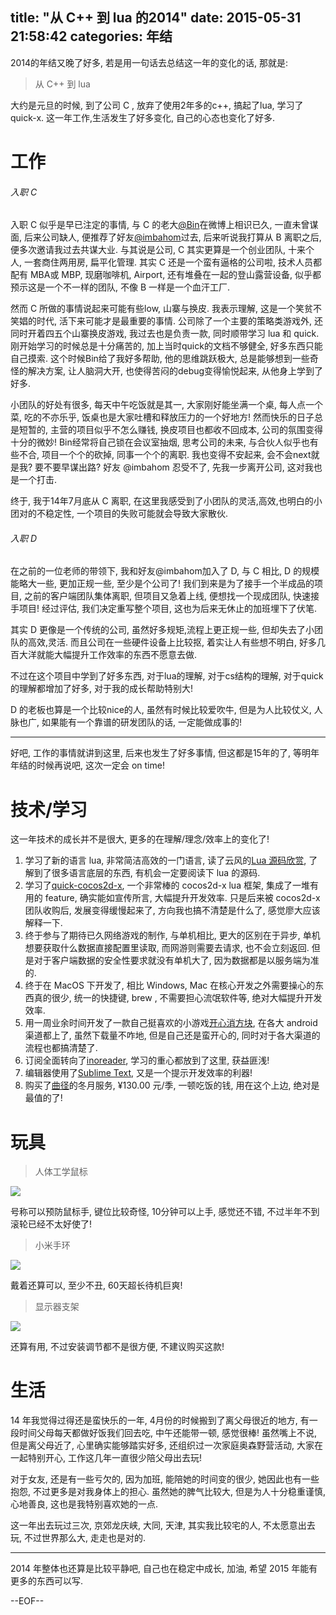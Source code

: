 title: "从 C++ 到 lua 的2014"
date: 2015-05-31 21:58:42
categories: 年结
---

2014的年结又晚了好多, 若是用一句话去总结这一年的变化的话, 那就是:

> 从 C++ 到 lua

大约是元旦的时候, 到了公司 C , 放弃了使用2年多的c++, 搞起了lua, 学习了 quick-x. 这一年工作,生活发生了好多变化, 自己的心态也变化了好多.

<!-- more -->

# 工作

###### 入职 C

入职 C 似乎是早已注定的事情, 与 C 的老大[@Bin][1]在微博上相识已久, 一直未曾谋面, 后来公司缺人, 便推荐了好友[@imbahom][2]过去, 后来听说我打算从 B 离职之后, 便多次邀请我过去共谋大业. 与其说是公司, C 其实更算是一个创业团队, 十来个人, 一套商住两用房, 扁平化管理. 其实 C 还是一个蛮有逼格的公司啦, 技术人员都配有 MBA或 MBP, 现磨咖啡机, Airport, 还有堆叠在一起的登山露营设备, 似乎都预示这是一个不一样的团队, 不像 B 一样是一个血汗工厂.

然而 C 所做的事情说起来可能有些low, 山寨与换皮. 我表示理解, 这是一个笑贫不笑娼的时代, 活下来可能才是最重要的事情. 公司除了一个主要的策略类游戏外, 还同时开着四五个山寨换皮游戏, 我过去也是负责一款, 同时顺带学习 lua 和 quick. 刚开始学习的时候总是十分痛苦的, 加上当时quick的文档不够健全, 好多东西只能自己摸索. 这个时候Bin给了我好多帮助, 他的思维跳跃极大, 总是能够想到一些奇怪的解决方案, 让人脑洞大开, 也使得苦闷的debug变得愉悦起来, 从他身上学到了好多.

小团队的好处有很多, 每天中午吃饭就是其一, 大家刚好能坐满一个桌, 每人点一个菜, 吃的不亦乐乎, 饭桌也是大家吐槽和释放压力的一个好地方! 然而快乐的日子总是短暂的, 主营的项目似乎不怎么赚钱, 换皮项目也都收不回成本, 公司的氛围变得十分的微妙! Bin经常将自己锁在会议室抽烟, 思考公司的未来, 与合伙人似乎也有些不合, 项目一个个的砍掉, 同事一个个的离职. 我也变得不安起来, 会不会next就是我? 要不要早谋出路? 好友 @imbahom 忍受不了, 先我一步离开公司, 这对我也是一个打击.

终于, 我于14年7月底从 C 离职, 在这里我感受到了小团队的灵活,高效,也明白的小团对的不稳定性, 一个项目的失败可能就会导致大家散伙.


###### 入职 D

在之前的一位老师的带领下, 我和好友@imbahom加入了 D, 与 C 相比, D 的规模能略大一些, 更加正规一些, 至少是个公司了! 我们到来是为了接手一个半成品的项目, 之前的客户端团队集体离职, 但项目又急着上线, 便想找一个现成团队, 快速接手项目! 经过评估, 我们决定重写整个项目, 这也为后来无休止的加班埋下了伏笔. 

其实 D 更像是一个传统的公司, 虽然好多规矩,流程上更正规一些, 但却失去了小团队的高效,灵活. 而且公司在一些硬件设备上比较抠, 着实让人有些想不明白, 好多几百大洋就能大幅提升工作效率的东西不愿意去做.

不过在这个项目中学到了好多东西, 对于lua的理解, 对于cs结构的理解, 对于quick的理解都增加了好多, 对于我的成长帮助特别大!

D 的老板也算是一个比较nice的人, 虽然有时候比较爱吹牛, 但是为人比较仗义, 人脉也广, 如果能有一个靠谱的研发团队的话, 一定能做成事的!

---

好吧, 工作的事情就讲到这里, 后来也发生了好多事情, 但这都是15年的了, 等明年年结的时候再说吧, 这次一定会 on time!

# 技术/学习

这一年技术的成长并不是很大, 更多的在理解/理念/效率上的变化了! 

1. 学习了新的语言 lua, 非常简洁高效的一门语言, 读了云风的[Lua 源码欣赏][3], 了解到了很多语言底层的东西, 有机会一定要阅读下 lua 的源码.
2. 学习了[quick-cocos2d-x][4], 一个非常棒的 cocos2d-x lua 框架, 集成了一堆有用的 feature, 确实能如宣传所言, 大幅提升开发效率. 只是后来被 cocos2d-x 团队收购后, 发展变得缓慢起来了, 方向我也搞不清楚是什么了, 感觉廖大应该解释一下.
3. 终于参与了期待已久网络游戏的制作, 与单机相比, 更大的区别在于异步, 单机想要获取什么数据直接配置里读取, 而网游则需要去请求, 也不会立刻返回. 但是对于客户端数据的安全性要求就没有单机大了, 因为数据都是以服务端为准的.
4. 终于在 MacOS 下开发了, 相比 Windows, Mac 在核心开发之外需要操心的东西真的很少, 统一的快捷键, brew , 不需要担心流氓软件等, 绝对大幅提升开发效率.
5. 用一周业余时间开发了一款自己挺喜欢的小游戏[开心消方块][7], 在各大 android 渠道都上了, 虽然下载量不咋地, 但是自己还是蛮开心的, 同时对于各大渠道的流程也都搞清楚了.
6. 订阅全面转向了[inoreader][5], 学习的重心都放到了这里, 获益匪浅!
7. 编辑器使用了[Sublime Text][6], 又是一个提示开发效率的利器!
8. 购买了[曲径][11]的冬月服务, ¥130.00 元/季, 一顿吃饭的钱, 用在这个上边, 绝对是最值的了!


# 玩具

> 人体工学鼠标

![][8]

号称可以预防鼠标手, 键位比较奇怪, 10分钟可以上手, 感觉还不错, 不过半年不到滚轮已经不太好使了!

> 小米手环

![][9]

戴着还算可以, 至少不丑, 60天超长待机巨爽!

> 显示器支架

![][10]

还算有用, 不过安装调节都不是很方便, 不建议购买这款!

# 生活

14 年我觉得过得还是蛮快乐的一年, 4月份的时候搬到了离父母很近的地方, 有一段时间父母每天都做好饭我们回去吃, 中午还能带一顿, 感觉很棒! 虽然嘴上不说, 但是离父母近了, 心里确实能够踏实好多, 还组织过一次家庭奥森野营活动, 大家在一起特别开心, 工作这几年一直很少陪父母出去玩!

对于女友, 还是有一些亏欠的, 因为加班, 能陪她的时间变的很少, 她因此也有一些抱怨, 不过更多是对我身体上的担心. 虽然她的脾气比较大, 但是为人十分稳重谨慎, 心地善良, 这也是我特别喜欢她的一点.

这一年出去玩过三次, 京郊龙庆峡, 大同, 天津, 其实我比较宅的人, 不太愿意出去玩, 不过世界那么大, 走走也是对的.

---

2014 年整体也还算是比较平静吧, 自己也在稳定中成长, 加油, 希望 2015 年能有更多的东西可以写.

--EOF--

[1]: http://weibo.com/yanbin001
[2]: http://weibo.com/imbahom
[3]: http://www.codingnow.com/temp/readinglua.pdf
[4]: https://github.com/chukong/quick-cocos2d-x
[5]: http://www.inoreader.com/
[6]: http://www.sublimetext.com/
[7]: http://www.wandoujia.com/apps/com.justbilt.colorclean
[8]: /img/QQ20150602-3.jpg
[9]: /img/QQ20150602-4.jpg
[10]: /img/QQ20150602-5.jpg
[11]: https://getqujing.com